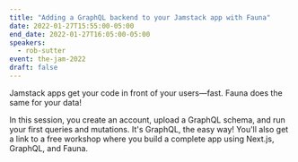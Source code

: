 ```yaml
---
title: "Adding a GraphQL backend to your Jamstack app with Fauna"
date: 2022-01-27T15:55:00-05:00
end_date: 2022-01-27T16:05:00-05:00
speakers:
  - rob-sutter
event: the-jam-2022
draft: false
---
```


Jamstack apps get your code in front of your users—fast. Fauna does the same for your data!

In this session, you create an account, upload a GraphQL schema, and run your first queries and mutations. It's GraphQL, the easy way! You'll also get a link to a free workshop where you build a complete app using Next.js, GraphQL, and Fauna.
